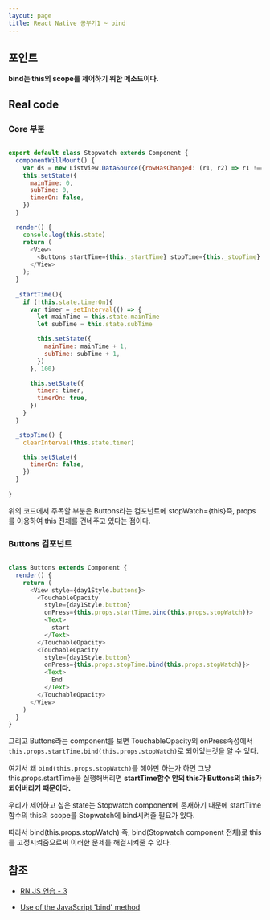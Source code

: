 ```yaml
---
layout: page
title: React Native 공부기1 ~ bind
---
```


## 포인트

**bind는 this의 scope를 제어하기 위한 메소드이다.**

## Real code

### Core 부분

```javascript

export default class Stopwatch extends Component {
  componentWillMount() {
    var ds = new ListView.DataSource({rowHasChanged: (r1, r2) => r1 !== r2})
    this.setState({
      mainTime: 0,
      subTime: 0,
      timerOn: false,
    })
  }

  render() {
    console.log(this.state)
    return (
      <View>
        <Buttons startTime={this._startTime} stopTime={this._stopTime} stopWatch={this}/>
      </View>
    );
  }
  
  _startTime(){
    if (!this.state.timerOn){
      var timer = setInterval(() => {
        let mainTime = this.state.mainTime
        let subTime = this.state.subTime

        this.setState({
          mainTime: mainTime + 1,
          subTime: subTime + 1,
        })
      }, 100)

      this.setState({
        timer: timer,
        timerOn: true,
      })
    }
  }

  _stopTime() {
    clearInterval(this.state.timer)

    this.setState({
      timerOn: false,
    })
  }
  
}
```

위의 코드에서 주목할 부분은 Buttons라는 컴포넌트에 stopWatch={this}즉,
props를 이용하여 this 전체를 건네주고 있다는 점이다.


### Buttons 컴포넌트

```javascript

class Buttons extends Component {
  render() {
    return (
      <View style={day1Style.buttons}>
        <TouchableOpacity
          style={day1Style.button}
          onPress={this.props.startTime.bind(this.props.stopWatch)}>
          <Text>
            start
          </Text>
        </TouchableOpacity>
        <TouchableOpacity
          style={day1Style.button}
          onPress={this.props.stopTime.bind(this.props.stopWatch)}>
          <Text>
            End
          </Text>
        </TouchableOpacity>
      </View>
    )
  }
}

```

그리고 Buttons라는 component를 보면 TouchableOpacity의 onPress속성에서
`this.props.startTime.bind(this.props.stopWatch)`로 되어있는것을 알 수 있다.

여기서 왜 `bind(this.props.stopWatch)`를 해야만 하는가 하면
그냥 this.props.startTime을 실행해버리면 
**startTime함수 안의 this가 Buttons의 this가 되어버리기 때문이다.**

우리가 제어하고 싶은 state는 Stopwatch component에 존재하기 때문에
startTime함수의 this의 scope를 Stopwatch에 bind시켜줄 필요가 있다.

따라서 bind(this.props.stopWatch) 즉, bind(Stopwatch component 전체)로 this를 고정시켜줌으로써
이러한 문제를 해결시켜줄 수 있다.

## 참조
- [RN JS 연습 - 3](https://g6ling.gitbooks.io/react-native-tutorial-korean/content/2_5ko.html)

- [Use of the JavaScript 'bind' method](http://stackoverflow.com/questions/2236747/use-of-the-javascript-bind-method)
